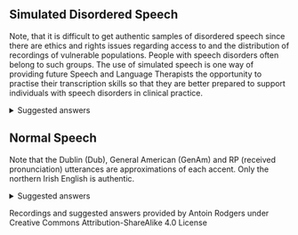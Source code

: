 ## Simulated Disordered Speech

Note, that it is difficult to get authentic samples of disordered speech since there are ethics and rights issues regarding access to and the distribution of recordings of vulnerable populations. People with speech disorders often belong to such groups. The use of simulated speech is one way of providing future Speech and Language Therapists the opportunity to practise their transcription skills so that they are better prepared to support individuals with speech disorders in clinical practice.

<details>
<summary> Suggested answers </summary>

| #  | word         | suggested answer                |
|----|--------------|---------------------------------|
| 01 | Carriage     | [ˈtʰaʋɪdʒ̊]                      |
| 02 | Ballgown     | [ˈɓɒk’aʊ̃]/ [ˈmɓɒk’aʊ̃]           |
| 03 | Princess     | [ˈpʰɪ̃nʃɛʃ]                      |
| 04 | Cinderella   | [çɪɲɟəˈjeʎa]                    |           
| 05 | Pumpkin      | [ˈpʰʌ̃mptʰɪ̃n]                    |
| 06 | Ballgown     | [ˈbɒʔ.ʝçaʊ]                     |
| 07 | Ugly         | [ˈʌdɫi]                         |
| 08 | Godmother    | [ˈd̠ʒ̊ɔʔmɑʔ]/[ˈd̠ʒ̊ɔʔmɑʔ̚]/[ˈd̠ʒ̊ɔʔmɑ̰] |
| 09 | Handsome (1) | [ˈhæ̃ŋsʌ̃ŋ]                       |
| 10 | Handsome (2) | [ˈædzəb]                        |

</details>  
  
## Normal Speech

Note that the Dublin (Dub), General American (GenAm) and RP (received pronunciation) utterances are approximations of each accent. Only the northern Irish English is authentic.
  
<details>
<summary> Suggested answers </summary>

| #  | word              | suggested answer           |
|----|-------------------|----------------------------|
| 01 | exacted (nIE)     | [ɪgˈzak̚dɪd̥]                |
| 02 | scribble (nIE)    | [ˈskɹɪbl̩]/[ˈskɹɪbəl]       |
| 03 | speaking (nIE)    | [ˈsp=ik̟ɪ̃ŋ]                 |
| 04 | buttery (Dub)     | [ˈbʊt̞əɹi]                  |
| 05 | pyjamas (Dub)     | [pə̥ˈdʒaməz] / [pə̥ˈdʒaməz͡z̥] |
| 06 | shudder (Dub)     | [ˈʃʊdɚ]                    |
| 07 | polyglot (GenAm)  | [ˈpʰɑliɡlɑt̚]               |
| 08 | leisurely (GenAm) | [ˈliʒɚli]                  |
| 09 | undermined (RP)   | [ʌ̈̃ndə̃ˈmaɪ̃nd̥]               |
| 10 | spiral (RP)       | [ˈsp=aɪɹɫ̩]                 |
| 11 | issued (RP)       | [ˈɪsjud̥]                   |

</details>  
  
Recordings and suggested answers provided by Antoin Rodgers under
Creative Commons Attribution-ShareAlike 4.0 License
